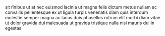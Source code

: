 sit finibus ut at nec euismod lacinia ut magna felis dictum metus nullam ac
convallis pellentesque ex ut ligula turpis venenatis diam quis interdum
molestie semper magna ac lacus duis phasellus rutrum elit morbi diam vitae ut
dolor gravida dui malesuada ut gravida tristique nulla nisi mauris dui in
egestas